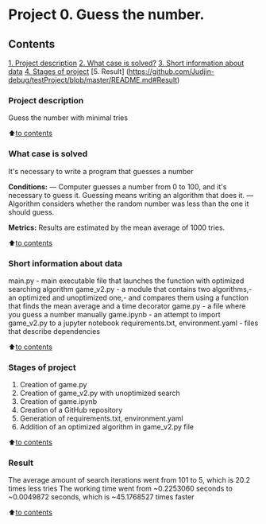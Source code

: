 # Project 0. Guess the number.

## Contents
[1. Project description](https://github.com/Judjin-debug/testProject/blob/master/README.md#Project-description)
[2. What case is solved?](https://github.com/Judjin-debug/testProject/blob/master/README.md#What-case-is-solved)
[3. Short information about data](https://github.com/Judjin-debug/testProject/blob/master/README.md#Short-information-about-data)
[4. Stages of project](https://github.com/Judjin-debug/testProject/blob/master/README.md#Stages-of-project)
[5. Result] (https://github.com/Judjin-debug/testProject/blob/master/README.md#Result)

### Project description
Guess the number with minimal tries

:arrow_up:[to contents](https://github.com/Judjin-debug/testProject/blob/master/README.md#Contents)

### What case is solved
It's necessary to write a program that guesses a number

**Conditions:**
— Computer guesses a number from 0 to 100, and it's necessary to guess it. Guessing means writing an algorithm that does it.
— Algorithm considers whether the random number was less than the one it should guess.

**Metrics:**
Results are estimated by the mean average of 1000 tries.

:arrow_up:[to contents](https://github.com/Judjin-debug/testProject/blob/master/README.md#Contents)

### Short information about data
main.py - main executable file that launches the function with optimized searching algorithm
game_v2.py - a module that contains two algorithms,- an optimized and unoptimized one,- and compares them using a function that finds the mean average and a time decorator
game.py - a file where you guess a number manually
game.ipynb - an attempt to import game_v2.py to a jupyter notebook
requirements.txt, environment.yaml - files that describe dependencies

:arrow_up:[to contents](https://github.com/Judjin-debug/testProject/blob/master/README.md#Contents)

### Stages of project
1. Creation of game.py
2. Creation of game_v2.py with unoptimized search
3. Creation of game.ipynb
4. Creation of a GitHub repository
5. Generation of requirements.txt, environment.yaml
6. Addition of an optimized algorithm in game_v2.py file

:arrow_up:[to contents](https://github.com/Judjin-debug/testProject/blob/master/README.md#Contents)

### Result
The average amount of search iterations went from 101 to 5, which is 20.2 times less tries
The working time went from ~0.2253060 seconds to ~0.0049872 seconds, which is ~45.1768527 times faster

:arrow_up:[to contents](https://github.com/Judjin-debug/testProject/blob/master/README.md#Contents)